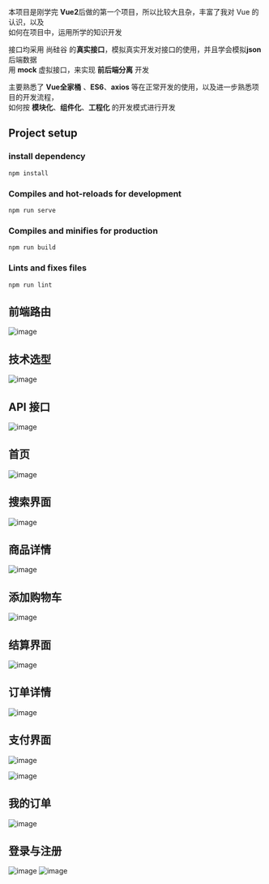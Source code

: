 本项目是刚学完 **Vue2**后做的第一个项目，所以比较大且杂，丰富了我对 Vue 的认识，以及</br>如何在项目中，运用所学的知识开发  

接口均采用 尚硅谷 的**真实接口**，模拟真实开发对接口的使用，并且学会模拟**json**后端数据</br>用 **mock** 虚拟接口，来实现 **前后端分离** 开发  

主要熟悉了 **Vue全家桶** 、**ES6**、**axios** 等在正常开发的使用，以及进一步熟悉项目的开发流程，</br>如何按 **模块化**、**组件化**、**工程化** 的开发模式进行开发

## Project setup
### install dependency
```
npm install
```

### Compiles and hot-reloads for development
```
npm run serve
```

### Compiles and minifies for production
```
npm run build
```

### Lints and fixes files
```
npm run lint
```







## 前端路由
![image](https://user-images.githubusercontent.com/114934055/208381191-3170e94f-8bc8-4002-b943-51f1454c87e5.jpg)

## 技术选型
![image](https://user-images.githubusercontent.com/114934055/208306189-c6e8e3e7-7eac-4fab-a78f-fe5fc28c4565.jpg)

## API 接口
![image](https://user-images.githubusercontent.com/114934055/208381445-cc667d95-db6f-42b3-9d24-54af0940b7b8.jpg)


## 首页
![image](https://user-images.githubusercontent.com/114934055/208381448-4523bf4b-bfa6-4c71-b349-d6669eb9fdde.jpg)


## 搜索界面
![image](https://user-images.githubusercontent.com/114934055/208381453-db1feb64-b3fd-4421-bf79-243e6b266ab1.jpg)
## 商品详情
![image](https://user-images.githubusercontent.com/114934055/208381457-35ab1a1b-c8c7-464f-ba3a-20726efb1453.jpg)
## 添加购物车
![image](https://user-images.githubusercontent.com/114934055/208381462-7f8f337a-088f-4308-8f03-61fb55d49372.jpg)
## 结算界面
![image](https://user-images.githubusercontent.com/114934055/208381468-4f7afffc-d459-4eb4-93ff-31603367074a.jpg)
## 订单详情
![image](https://user-images.githubusercontent.com/114934055/208381470-92c49ec1-0ea6-423e-8bb6-6ac07c542dbe.jpg)
## 支付界面
![image](https://user-images.githubusercontent.com/114934055/208381472-d2f566a4-b002-4d94-9986-8cfa72833945.jpg)

![image](https://user-images.githubusercontent.com/114934055/208381476-579a4226-04f2-4e2b-95bd-1a15cf98dc50.jpg)

## 我的订单
![image](https://user-images.githubusercontent.com/114934055/208381480-3d029917-8a81-4c7c-8765-f5cb5c6ae36c.jpg)

## 登录与注册
![image](https://user-images.githubusercontent.com/114934055/208381483-ae3ce228-5880-4687-b4f5-fc7c260b5e09.jpg)
![image](https://user-images.githubusercontent.com/114934055/208381489-220a8df7-6717-4196-91f7-b75cb20d50a5.jpg)
